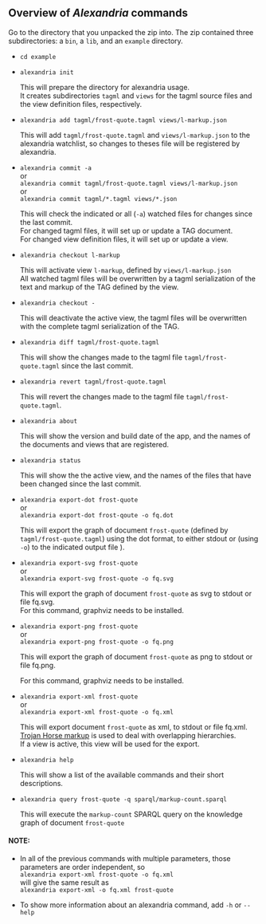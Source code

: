 ## Overview of _Alexandria_ commands

Go to the directory that you unpacked the zip into. The zip contained three subdirectories: a `bin`, a `lib`, and an `example` directory.

* `cd example`

* `alexandria init`

  This will prepare the directory for alexandria usage.   
  It creates subdirectories `tagml` and `views` for the tagml source files and the view definition files, respectively.

* `alexandria add tagml/frost-quote.tagml views/l-markup.json`  

  This will add `tagml/frost-quote.tagml` and `views/l-markup.json` to the alexandria watchlist, so changes to theses file will be registered by alexandria.

* `alexandria commit -a`  
  or  
  `alexandria commit tagml/frost-quote.tagml views/l-markup.json`    
  or  
  `alexandria commit tagml/*.tagml views/*.json`    

  This will check the indicated or all (`-a`) watched files for changes since the last commit.  
  For changed tagml files, it will set up or update a TAG document.  
  For changed view definition files, it will set up or update a view.
  
* `alexandria checkout l-markup`  

  This will activate view `l-markup`, defined by `views/l-markup.json`  
  All watched tagml files will be overwritten by a tagml serialization of the text and markup of the TAG defined by the view.

* `alexandria checkout -`  

  This will deactivate the active view, the tagml files will be overwritten with the complete tagml serialization of the TAG.
  
* `alexandria diff tagml/frost-quote.tagml`

  This will show the changes made to the tagml file `tagml/frost-quote.tagml` since the last commit.
  
* `alexandria revert tagml/frost-quote.tagml`

  This will revert the changes made to the tagml file `tagml/frost-quote.tagml`.

* `alexandria about`

  This will show the version and build date of the app, and the names of the documents and views that are registered.

* `alexandria status`

  This will show the the active view, and the names of the files that have been changed since the last commit.

* `alexandria export-dot frost-quote`  
  or  
  `alexandria export-dot frost-qoute -o fq.dot`
  
  This will export the graph of document `frost-quote` (defined by ``tagml/frost-quote.tagml``) using the dot format, to either stdout or (using `-o`) to the indicated output file ).

* `alexandria export-svg frost-quote`  
  or  
  `alexandria export-svg frost-quote -o fq.svg`
  
  This will export the graph of document `frost-quote` as svg to stdout or file fq.svg.  
  For this command, graphviz needs to be installed.

* `alexandria export-png frost-quote`  
  or  
  `alexandria export-png frost-quote -o fq.png`
  
  This will export the graph of document `frost-quote` as png to stdout or file fq.png.

  For this command, graphviz needs to be installed.

* `alexandria export-xml frost-quote`  
  or  
  `alexandria export-xml frost-quote -o fq.xml`
  
  This will export document `frost-quote` as xml, to stdout or file fq.xml.  
  [Trojan Horse markup](http://www.balisage.net/Proceedings/vol21/html/Sperberg-McQueen01/BalisageVol21-Sperberg-McQueen01.html) is used to deal with overlapping hierarchies.  
  If a view is active, this view will be used for the export.
  
* `alexandria help`
  
  This will show a list of the available commands and their short descriptions.

* `alexandria query frost-quote -q sparql/markup-count.sparql`
  
  This will execute the `markup-count` SPARQL query on the knowledge graph of document `frost-quote`

#### NOTE:
- In all of the previous commands with multiple parameters, those parameters are order independent, so   
  `alexandria export-xml frost-quote -o fq.xml`  
  will give the same result as  
  `alexandria export-xml -o fq.xml frost-quote`
  
-  To show more information about an alexandria command, add `-h` or `--help`
